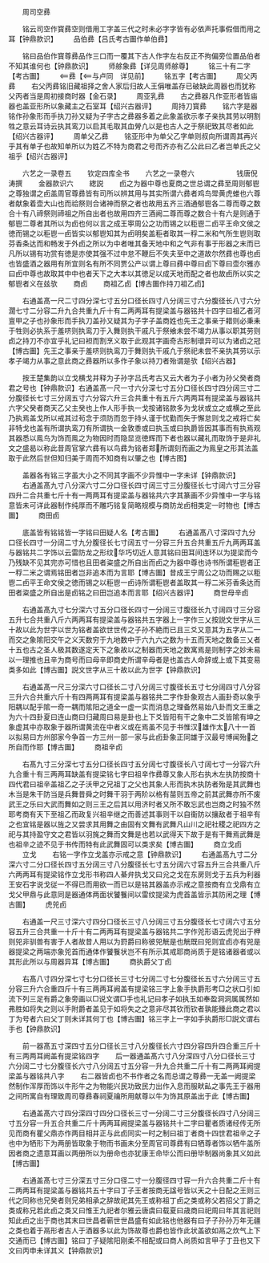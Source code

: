 <!-- { "loadSidebar": true } -->
　　周司空彞

　　铭云司空作寳彞空则借用工字盖三代之时未必字字皆有必依声托事假借而用之耳【钟鼎款识】
　　品伯彞【吕氏考古圗作单伯彞】

　　铭曰品伯作寳尊彞品作三口而一覆其下古人作字左右反正不拘偏旁位置品伯者不知其谁何也【钟鼎款识】
　　师艅象彞【详见周师艅尊】
　　铭三十有二字【考古圗】
　　彞【与卢同　详见前】
　　铭五字【考古圗】
　　周父丙彞
　　右父丙彞铭旧藏祖择之舍人家后归故人王偁唯盖存已破缺此周器也而犹称父丙者当是周初接商时器【金石录】
　　周亚乳彞
　　古之彞器凡作亚形者皆庙器也盖亚形所以象藏主之石室耳【绍兴古器评】
　　周持刀寳彞
　　铭六字是器铭作孙象形而手执刀孙又疑为子字古之彞器多着之此象盖欲示孝子亲执其劳以明割牲之意云耳诗云执其鸾刀以启其毛取其血膋凢以是也古人之于祭祀致其尽者如此【绍兴古器评】
　　周单父乙彞
　　铭亚形中为单父乙字单则叔向所谓周其再兴乎其有单子也故知单所以为姓乙不特为商君之号而齐亦有乙公此曰乙者岂单氏之父祖乎【绍兴古器评】

　　六艺之一录卷五
　　钦定四库全书
　　六艺之一录卷六　　　　　　钱唐倪涛撰
　　金器款识六
　　緫説
　　卣之为器中尊也夏商之世总谓之彞至周则郁鬯之尊独谓之卣盖周官尊彞皆有司所以辨其用与其实所谓六彞者鸡鸟斝黄虎蜼也六尊者献象着壶大山也而祫祭则合诸神而祭之者也故用五齐三酒通郁鬯各二尊而尊之数合十有八禘祭则禘祖之所自出者也故用四齐三酒阙二尊而尊之数合十有六是则通于郁鬯二尊者其所以为卣也何以言之成王寕周公之功而锡之以秬鬯二卣平王命文侯之徳而锡之以秬鬯一卣皆实以郁鬯知其为卣明矣盖秬者取其一稃二米和气所生鬯则取芬香条达而和畅发于外卣之所以为中者唯其备天地中和之气非有事于形器之末而已凡所以锡有功赏有徳是亦使其强不过中怠不鞭后不失夫至中之道故尔然彞也尊也卣也皆盛酒之器用有所宜则名有所不同贾公产以谓上尊曰彞中尊曰卣下尊曰壶尔雅亦曰卣中尊也故取其中中也者天下之大本以其徳足以成天地而配之者也故卣所以实之郁鬯者义在兹欤
　　商卣
　　商祖乙卣【博古圗作持刀祖乙卣】

　　右通盖髙一尺二寸四分深七寸五分口径长四寸八分阔三寸六分腹径长八寸六分濶七寸二分容二升九合共重九斤十有二两两耳有提梁盖与器铭共十四字曰祖乙者河亶甲之子也孙象形而手执刀盖孙又疑其为子字子盖商姓也先王之事亲于耤则必秉耒于牲则必执系于羞哜则执鸾刀于入舞则执干戚凡于祭飨未尝不竭力从事以职其劳则卣之持刀不亦宜乎礼记曰袒而割烹义取于此观其字画奇古形制瓌异可以为诸卣之冠【博古圗】先王之事亲于羞哜则执鸾刀于舞则执干戚凢于祭祀未尝不亲执其劳以示孝子竭力从事之意此商之彞器所以多作子象以持刀者殆谓是欤【绍兴古器】

　　按王楚集韵以立戈横戈并释为子孙字吕氏考古又云大者为子小者为孙父癸者商君之号也【钟鼎款识】右通盖髙一尺一寸六分深七寸五分口径长四寸四分阔三寸二分腹径长七寸三分阔五寸六分容六升三合共重十有五斤六两两耳有提梁盖与器铭共六字父癸者商天乙父主癸也上作人形手执一戈按诸铭款多为戈状或立之或横之至此乃执焉盖戈所以戒其过茍念于须防而忽于持乆谨于忧勤而失于懈怠则戈之戒将亡矣非特戈也盖有所谓执鸾刀有所谓执一金敦黍或曰执玉或曰执爵皆因其事而有执焉观其器悉以鳯鸟为饰而鳯之为物因时而隐显览徳辉而下者也器以藏礼而取饰于是非礼文之盛曷以称此昔周官掌六彞有以鸟彞为铭者郑所谓刻而画之为鳯皇之形其法盖取于此然后世但知归美于周而不知商有以肇之也【博古图】

　　盖器各有铭三字虽大小之不同其字画不少异惟中一字未详【钟鼎款识】
　　右通盖髙九寸八分深六寸二分口径长四寸阔三寸三分腹径长七寸阔六寸三分容四升二合共重七斤十有一两两耳有提梁盖与器铭共六字其篆画不少异惟中一字与铭意皆未可详此器制作纯厚而不雕巧铭复简略规模与商防龙卣相类定一时物也【博古圗】
　　商田卣

　　底盖皆有铭铭皆一字铭曰田疑人名【考古圗】
　　右通盖髙八寸深四寸九分口径长四寸一分阔二寸九分腹径长七寸阔五寸一分容三升五合共重五斤九两两耳盖与器铭共二字饰以云雷防龙之形纹华巧切近人意其铭曰田耳间连环以为提梁而今乃残缺不见其完亦可惜也且田者粢盛之所自出而卣之为器中尊也诗书所谓秬鬯者正一稃二米之谓焉铭田者岂非追本而为言耶【博古圗】昔成王宁周公之功而赐之以秬鬯二卣平王命文侯之徳而锡之以秬鬯一卣诗所谓秬鬯者盖取其一稃二米芬香条达而田者粢盛之所自出是卣铭之曰田岂追本而言耶【绍兴古器评】
　　商世母辛卣

　　右通盖髙九寸七分深六寸五分口径长四寸一分阔三寸腹径长九寸阔四寸三分容五升七合共重八斤六两两耳有提梁盖与器铭共五字器上一字作三乂按説文世字从三十故以此为世字以世为铭者盖欲世世传之子孙不絶而已且三爻又意其为五字从二一而交之象隂阳交午之义天数穷于九地数中于六九六之数为十五而天地之数备三乂者十五也古之圣人极其数遂定天下之象故以之制器而天地之数寓焉是则制字之妙未易以一理推也且辛为商号而曰母辛即商史所谓辛母者是也盖古人命辞或上或下其变易类多如此【博古圗】説文世字从三十故以此为世字【钟鼎款识】

　　右通盖髙一尺三分深六寸口径长二寸八分阔三寸腹径长五寸七分阔四寸八分容三升六合共重六斤十有四两两耳有提梁盖与器铭共二字作卦象观古人画卦奇以象乎阳耦以配乎隂一奇一耦而隂阳之道全一虚一实而消息之理备然易始八卦而文王重之为六十四卦夏曰连山商曰归藏周曰易是卦也上下爻皆阳有干之象中二爻皆隂有坤之象虚其中亦取象于器所谓黄流在中者义或在焉虽不见于书惟汉雄作太八十一首以拟易曰方州部家今争首一方三州一部一家与此卣卦象正同雄于汉最号博闻殆之所自而作耶【博古圗】
　　商祖辛卣

　　右髙九寸三分深七寸五分口径长四寸五分阔七寸腹径长八寸阔七寸一分容六升九合重十有三两两耳缺盖有提梁铭七字曰祖辛作彞尊又象人形右执木左执防按商十四代君曰祖辛盖祖乙之子沃甲之兄祖丁之父也其象人形而执木执防者殆是其武舞也木当是朱干防当是兵舞昔舜之时舞干羽于两阶以格有苗则五帝之前其武舞亦所不废武王之乐曰大武而舞如之则三王之后其以用济时者又所不敢忘武也岂商之时独不然耶考商有天下至祖乙而政复兴祖辛继之而善述其事则干以自衞防以攘敌者于祖辛有之也宜铭是器以旌之又尝求其用舞之由固有文舞有武舞凡山川之祀社稷之祀四方之祀与其持盈守文之君皆以羽旄之舞而文舞是也若以武得天下故于是有干舞焉武舞是也祖辛之迹不见于书传而特有此武舞固可以类求矣【博古圗】
　　商立戈卣
　　立戈
　　右铭一字作立戈盖亦示戒之意【钟鼎款识】
　　右通盖髙九寸二分深六寸二分口径长四寸五分阔三寸八分腹径长七寸五分阔六寸容五升三合共重八斤六两两耳有提梁铭作立戈形书称四人綦弁执戈又曰兊之戈在东房则戈于五兵为利器王安石字说戈従一不得已而用欲一而已以是铭其器盖亦示戒之意按商有立戈鼎有立戈父甲鼎与此意同是器通体两面状饕餮间以雷纹提梁为虎首盖皆示其防闲之理【博古圗】
　　虎兕卣

　　右通盖一尺三寸深六寸四分口径长三寸八分阔三寸五分腹径长七寸阔六寸五分容五升三合共重一十斤十有二两两耳有提梁盖与器铭共二字作兕形语云虎兕出于柙则兕非驯兽有害于人者故昔人用以为罸爵曰称彼兕觥是也觥既曰兕则宜卣亦有兕是器提梁之两端亦象兕首而通体作饕餮状岂不有所示其戒耶商尚质于是铭诸器者或以其形此所以与周器异耳【博古圗】
　　商执爵父丁卣

　　右髙八寸四分深七寸七分口径长三寸七分阔二寸七分腹径长五寸六分阔三寸五分容三升六合重四斤十有三两两耳阙盖有提梁铭三字上象手执爵形考□之状口引如流下列三足有爵之象旁画以□说文谓□手也礼记曰孝子如执玉如奉盈洞洞属属然如弗胜如将失之则以手附爵者盖见于如将失之之意非尽其钦而钦者孰能臻此商之君以丁为号者六曰父丁则未详其何丁也【博古圗】铭三字上一字如手执爵形□説文谓右手也【钟鼎款识】

　　前一器髙五寸深四寸五分口径长三寸八分腹径长六寸四分容四升四合重三斤十有三两两耳阙盖有提梁铭四字
　　后一器通盖髙六寸八分深四寸八分口径长三寸六分阔二寸七分腹径长六寸八分阔五寸五分容一升九合共重二斤十有二两两耳阙提梁盖与器铭共八字
　　右二器皆卣也不书作者之名而总谓之尊彞一无盖一阙提梁然制作浑厚而饰以牛形牛之为物能兴民功致民力出作入息而服畎畆之事先王于器用之间所寓自有理致周司尊彞春祠夏禴所用献尊以牛为饰其原盖出于此【博古圗】

　　右通盖髙六寸四分深四寸四分口径长三寸一分阔二寸三分腹径长四寸八分阔三寸五分容一升五合共重二斤十两两耳阙提梁盖与器铭共十二字曰瞿者质诸经传无所见而商有瞿父鼎亦作两目相并正与此卣同实一时之制曰祖丁者商十四世君祖辛之子也中为牺形下为两册皆取象于物而书画未分至周官司尊彞有曰牺尊者饰以牺牛盖所因者商之遗意耳画以两册所以为册命也亦犹康王命毕公而曰册毕制器尚象其义如此【博古圗】

　　右通盖髙七寸三分深五寸三分口径二寸一分腹径四寸容一升六合共重二斤十有二两两耳有提梁盖与器铭共五十字曰丁子王者按商无諡号皆以天之十日配之王则三代之同称也兄癸者则兄弟相承之辞故祀其先王或称祖丁卣之类或称父若招父丁爵之类或称兄若此卣之类又曰惟王九祀者尔雅云唐虞曰载夏曰歳商曰祀周曰年其言祀则知此卣之出于商也其末曰世昌者蕲世世昌盛有如此铭也他器有曰子子孙孙万年无疆之类也着于鬲形者古人于酒器多以此为饰故尊也爵也皆作此状盖欲如鬲之炊气上下交通而已【博古圗】铭曰丁子疑隂阳刚柔不相配或曰商人尚质如言甲子丁丑也又下文曰丙申未详其义【钟鼎款识】

